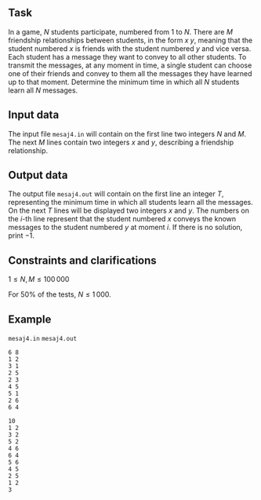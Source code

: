 ## Task

In a game, $N$ students participate, numbered from $1$ to $N$. There are $M$ friendship relationships between students, in the form $x \; y$, meaning that the student numbered $x$ is friends with the student numbered $y$ and vice versa. Each student has a message they want to convey to all other students. To transmit the messages, at any moment in time, a single student can choose one of their friends and convey to them all the messages they have learned up to that moment. Determine the minimum time in which all $N$ students learn all $N$ messages.

## Input data

The input file `mesaj4.in` will contain on the first line two integers $N$ and $M$. The next $M$ lines contain two integers $x$ and $y$, describing a friendship relationship.

## Output data

The output file `mesaj4.out` will contain on the first line an integer $T$, representing the minimum time in which all students learn all the messages. On the next $T$ lines will be displayed two integers $x$ and $y$. The numbers on the $i$-th line represent that the student numbered $x$ conveys the known messages to the student numbered $y$ at moment $i$. If there is no solution, print $-1$.

## Constraints and clarifications

$1 \leq N, M \leq 100\,000$

For $50\%$ of the tests, $N \leq 1\,000$.

## Example

`mesaj4.in` `mesaj4.out`

```
6 8
1 2
3 1
2 5
2 3
4 5
5 1
2 6
6 4
```
```
10
1 2
3 2
5 2
4 6
6 4
5 6
4 5
2 5
1 2
3
```